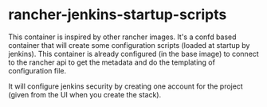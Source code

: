 # rancher-jenkins-startup-scripts

This container is inspired by other rancher images. It's a confd based container that will create some configuration scripts (loaded at startup by jenkins).
This container is already configured (in the base image) to connect to the rancher api to get the metadata and do the templating of configuration file.

It will configure jenkins security by creating one account for the project (given from the UI when you create the stack).
